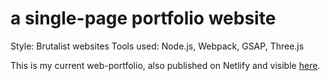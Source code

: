 # a single-page portfolio website
Style: Brutalist websites
Tools used: Node.js, Webpack, GSAP, Three.js

This is my current web-portfolio, also published on Netlify and visible <a href="https://paoloiocca.netlify.app/" target="_blank">here</a>.
